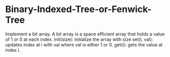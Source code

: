 # Binary-Indexed-Tree-or-Fenwick-Tree
Implement a bit array.  A bit array is a space efficient array that holds a value of 1 or 0 at each index.      init(size): initialize the array with size     set(i, val): updates index at i with val where val is either 1 or 0.     get(i): gets the value at index i.
